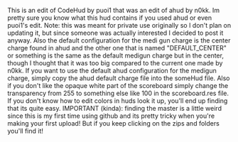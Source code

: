 This is an edit of CodeHud by puoi1 that was an edit of ahud by n0kk. Im pretty sure you know what this hud contains if you used ahud or even puoi1's edit. Note: this was meant for private use originally so I don't plan on updating it, but since someone was actually interested I decided to post it
anyway. Also the default configuration for the medi gun charge is the center charge found in ahud and the other one that is named "DEFAULT_CENTER" or something is the same as the default medigun charge but in the center, though I thought that it was too big compared to the current one made by n0kk. If you want
to use the default ahud configuration for the medigun charge, simply copy the ahud default charge file into the someHud file. Also if you don't like the opaque white part of the scoreboard simply change the transparency from 255 to something else like 100 in the scoreboard.res file. If you don't know how to edit colors 
in huds look it up, you'll end up finding that its quite easy.
IMPORTANT (kinda): finding the master is a little weird since this is my first time using github and its pretty tricky when you're making your first upload! But if you keep clicking on the zips and folders you'll find it!
